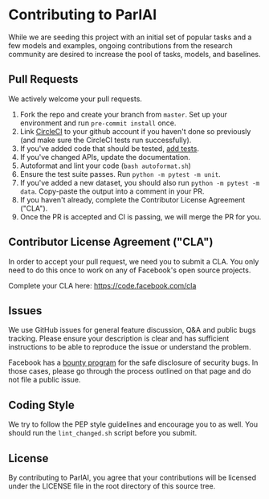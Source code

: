 # Contributing to ParlAI

While we are seeding this project with an initial set of popular tasks and a few
models and examples, ongoing contributions from the research community are
desired to increase the pool of tasks, models, and baselines.

## Pull Requests
We actively welcome your pull requests.

1. Fork the repo and create your branch from `master`. Set up your environment
   and run `pre-commit install` once.
2. Link [CircleCI](https://circleci.com/vcs-authorize/) to your github account 
   if you haven't done so previously (and make sure the CircleCI tests run 
   successfully).
3. If you've added code that should be tested, [add tests](http://parl.ai/docs/tutorial_tests.html).
4. If you've changed APIs, update the documentation.
5. Autoformat and lint your code (`bash autoformat.sh`)
6. Ensure the test suite passes. Run `python -m pytest -m unit`.
7. If you've added a new dataset, you should also run
   `python -m pytest -m data`. Copy-paste the output into a comment in your PR.
8. If you haven't already, complete the Contributor License Agreement ("CLA").
9. Once the PR is accepted and CI is passing, we will merge the PR for you.

## Contributor License Agreement ("CLA")
In order to accept your pull request, we need you to submit a CLA. You only need
to do this once to work on any of Facebook's open source projects.

Complete your CLA here: <https://code.facebook.com/cla>

## Issues
We use GitHub issues for general feature discussion, Q&A and public bugs tracking.
Please ensure your description is clear and has sufficient instructions to be able to
reproduce the issue or understand the problem.

Facebook has a [bounty program](https://www.facebook.com/whitehat/) for the safe
disclosure of security bugs. In those cases, please go through the process
outlined on that page and do not file a public issue.

## Coding Style
We try to follow the PEP style guidelines and encourage you to as well. You
should run the `lint_changed.sh` script before you submit.

## License
By contributing to ParlAI, you agree that your contributions will be licensed
under the LICENSE file in the root directory of this source tree.
